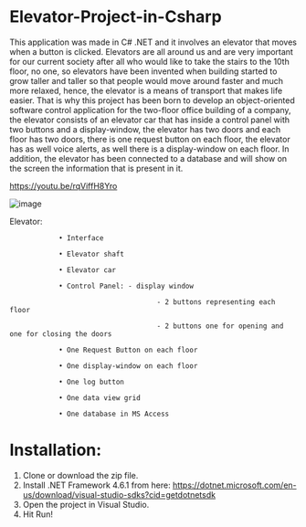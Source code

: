 # Elevator-Project-in-Csharp

This application was made in C# .NET and it involves an elevator that moves when a button is clicked.
Elevators are all around us and are very important for our current society after all who would like to take the stairs to the 10th floor, no one, so elevators have been invented when building started to grow taller and taller so that people would move around faster and much more relaxed, hence, the elevator is a means of transport that makes life easier. That is why this project has been born to develop an object-oriented software control application for the two-floor office building of a company, the elevator consists of an elevator car that has inside a control panel with two buttons and a display-window, the elevator has two doors and each floor has two doors, there is one request button on each floor, the elevator has as well voice alerts, as well there is a display-window on each floor. In addition, the elevator has been connected to a database and will show on the screen the information that is present in it.

https://youtu.be/rqViffH8Yro

![image](https://github.com/DanielAndrei1/Elevator-Project-in-Csharp/assets/44091613/8bb8ac2e-781f-487f-ba89-0de88f7a44e0)

Elevator:

            	• Interface

            	• Elevator shaft

            	• Elevator car

            	• Control Panel: - display window

                                      	- 2 buttons representing each floor

                                      	- 2 buttons one for opening and one for closing the doors

            	• One Request Button on each floor

            	• One display-window on each floor

            	• One log button

            	• One data view grid

            	• One database in MS Access 


# Installation:
1. Clone or download the zip file.
2. Install .NET Framework 4.6.1 from here: https://dotnet.microsoft.com/en-us/download/visual-studio-sdks?cid=getdotnetsdk
3. Open the project in Visual Studio.
4. Hit Run!
